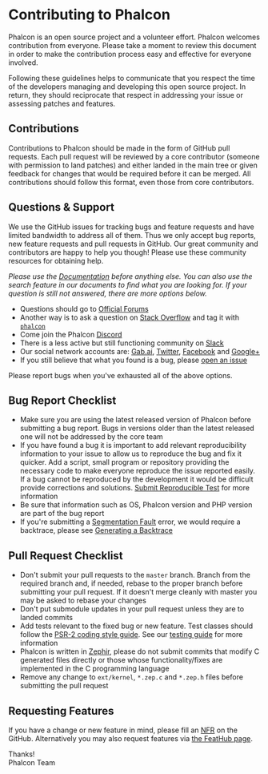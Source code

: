 # Contributing to Phalcon

Phalcon is an open source project and a volunteer effort. Phalcon welcomes contribution from everyone.
Please take a moment to review this document in order to make the contribution process easy and effective for everyone
involved.

Following these guidelines helps to communicate that you respect the time of the developers managing and developing this
open source project. In return, they should reciprocate that respect in addressing your issue or assessing patches and
features.

## Contributions

Contributions to Phalcon should be made in the form of GitHub pull requests.
Each pull request will be reviewed by a core contributor (someone with permission to land patches) and either landed in
the main tree or given feedback for changes that would be required before it can be merged. All contributions should
follow this format, even those from core contributors.

## Questions & Support

We use the GitHub issues for tracking bugs and feature requests and have limited bandwidth to address all of them. Thus
we only accept bug reports, new feature requests and pull requests in GitHub. Our great community and contributors are
happy to help you though! Please use these community resources for obtaining help.

_Please use the [Documentation](https://docs.phalconphp.com) before anything else. You can also use the search feature
in our documents to find what you are looking for. If your question is still not answered, there are more options below._

* Questions should go to [Official Forums](https://forum.phalconphp.com)
* Another way is to ask a question on [Stack Overflow](https://stackoverflow.com/) and tag it with
  [`phalcon`](https://stackoverflow.com/questions/tagged/phalcon)
* Come join the Phalcon [Discord](https://phalcon.link/discord)
* There is a less active but still functioning community on [Slack](https://phalcon.link/slack)
* Our social network accounts are: [Gab.ai](https://phalcon.link/gab), [Twitter](https://phalcon.link/t),
  [Facebook](https://phalcon.link/fb) and [Google+](https://phalcon.link/gplus)
* If you still believe that what you found is a bug, please
  [open an issue](https://github.com/phalcon/cphalcon/issues/new)

Please report bugs when you've exhausted all of the above options.

## Bug Report Checklist

* Make sure you are using the latest released version of Phalcon before submitting a bug report.
  Bugs in versions older than the latest released one will not be addressed by the core team
* If you have found a bug it is important to add relevant reproducibility information to your issue to allow us 
  to reproduce the bug and fix it quicker. Add a script, small program or repository providing the necessary code to 
  make everyone reproduce the issue reported easily. If a bug cannot be reproduced by the development it would be
  difficult provide corrections and solutions.
  [Submit Reproducible Test](https://docs.phalconphp.com/en/latest/reproducible-tests) for more information
* Be sure that information such as OS, Phalcon version and PHP version are part of the bug report
* If you're submitting a [Segmentation Fault](https://en.wikipedia.org/wiki/Segmentation_fault) error, we would require
  a backtrace, please see [Generating a Backtrace](https://docs.phalconphp.com/en/latest/generating-backtrace)

## Pull Request Checklist

* Don't submit your pull requests to the `master` branch. Branch from the required branch and,
  if needed, rebase to the proper branch before submitting your pull request.
  If it doesn't merge cleanly with master you may be asked to rebase your changes
* Don't put submodule updates in your pull request unless they are to landed commits
* Add tests relevant to the fixed bug or new feature. Test classes should follow the
  [PSR-2 coding style guide](https://github.com/php-fig/fig-standards/blob/master/accepted/PSR-2-coding-style-guide.md).
  See our [testing guide](https://github.com/phalcon/cphalcon/blob/master/tests/README.md) for more information
* Phalcon is written in [Zephir](https://zephir-lang.com/), please do not submit commits that modify C generated files
  directly or those whose functionality/fixes are implemented in the C programming language
* Remove any change to `ext/kernel`, `*.zep.c` and `*.zep.h` files before submitting the pull request

## Requesting Features

If you have a change or new feature in mind, please fill an
[NFR](https://docs.phalconphp.com/en/latest/new-feature-request) on the GitHub. Alternatively you may also request features via [the FeatHub page](https://feathub.com/phalcon/cphalcon).


Thanks! <br />
Phalcon Team
